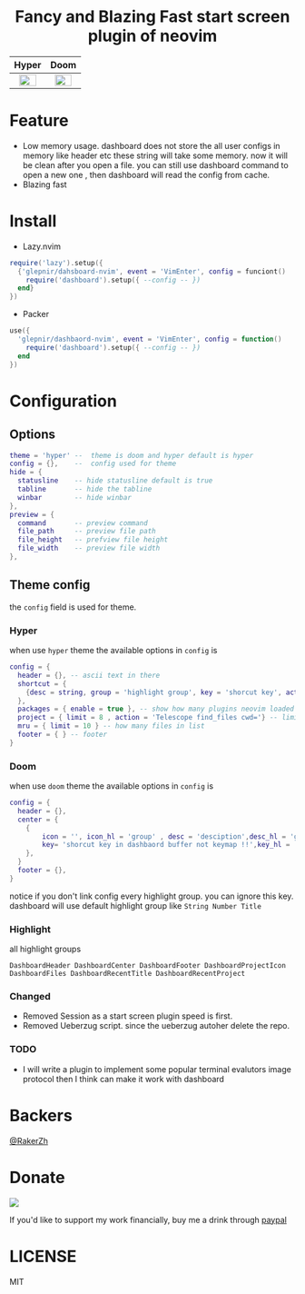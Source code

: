 <h1 align="center">
  Fancy and Blazing Fast start screen plugin of neovim
</h1>

| <center>Hyper</center> | <center>Doom</center> |
| ---   | ---   |
| <center><img src="https://user-images.githubusercontent.com/41671631/213870957-ee345d45-7e5e-41ba-bdf3-c371e65544b9.png" width=80% height=80%/></center>|<center> <img src="https://user-images.githubusercontent.com/41671631/214518543-d7d6afbf-f405-4a6f-a505-568c5a101e92.png" width=80% height=80%/> </center>|

# Feature

- Low memory usage. dashboard does not store the all user configs in memory like header etc these string will take some memory. now it will be clean after you open a file. you can still use dashboard command to open a new one , then dashboard will read the config from cache.
- Blazing fast


# Install

- Lazy.nvim
  
```lua
require('lazy').setup({
  {'glepnir/dahsboard-nvim', event = 'VimEnter', config = funciont()
    require('dashboard').setup({ --config -- })
  end}
})
```

- Packer

```lua
use({
  'glepnir/dashbaord-nvim', event = 'VimEnter', config = function()
    require('dashboard').setup({ --config -- })
  end
})
```

# Configuration

## Options

```lua
theme = 'hyper' --  theme is doom and hyper default is hyper
config = {},    --  config used for theme
hide = {
  statusline    -- hide statusline default is true
  tabline       -- hide the tabline
  winbar        -- hide winbar
},
preview = {
  command       -- preview command
  file_path     -- preview file path
  file_height   -- prefview file height
  file_width    -- preview file width
},
```

## Theme config

the `config` field is used for theme.

### Hyper

when use `hyper` theme the available options in `config` is

```lua
config = {
  header = {}, -- ascii text in there
  shortcut = {
    {desc = string, group = 'highlight group', key = 'shorcut key', action = 'action when you press key'}
  },
  packages = { enable = true }, -- show how many plugins neovim loaded
  project = { limit = 8 , action = 'Telescope find_files cwd='} -- limit how many projects list, action when you press key or enter it will run this action.
  mru = { limit = 10 } -- how many files in list
  footer = { } -- footer
}

```

### Doom

when use `doom` theme the available options in `config` is

```lua
config = {
  header = {},
  center = {
    {
        icon = '', icon_hl = 'group' , desc = 'desciption',desc_hl = 'group',
        key= 'shorcut key in dashbaord buffer not keymap !!',key_hl = 'groupp',action = ''
    },
  }
  footer = {},
}
```

notice if you don't link config every highlight group. you can ignore this key.
dashboard will use default highlight group like `String Number Title`

### Highlight

all highlight groups 

```
DashboardHeader DashboardCenter DashboardFooter DashboardProjectIcon
DashboardFiles DashboardRecentTitle DashboardRecentProject
```

### Changed

- Removed Session as a start screen plugin speed is first.
- Removed Ueberzug script. since the ueberzug autoher delete the repo.
  
### TODO

- I will write a plugin to implement some popular terminal evalutors image protocol then I think
  can make it work with dashboard

# Backers

[@RakerZh](https://github.com/RakerZh)

# Donate

[![](https://img.shields.io/badge/PayPal-00457C?style=for-the-badge&logo=paypal&logoColor=white)](https://paypal.me/bobbyhub)

If you'd like to support my work financially, buy me a drink through [paypal](https://paypal.me/bobbyhub)

# LICENSE

MIT
